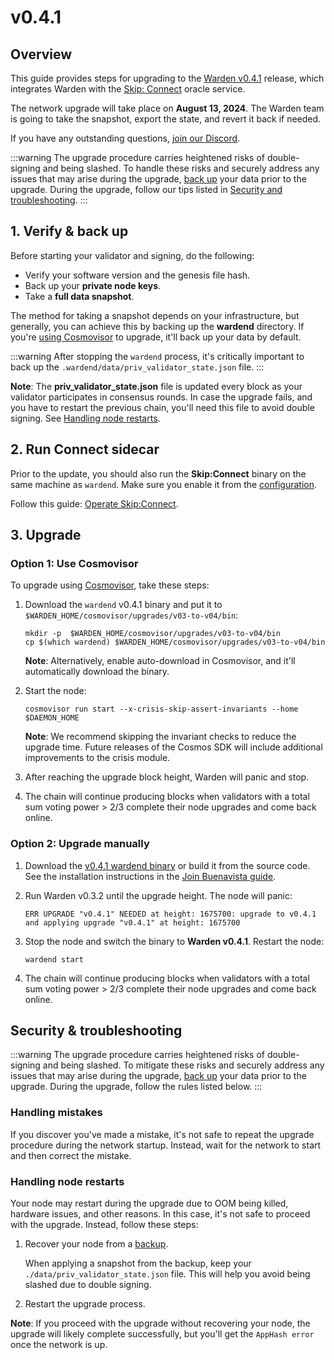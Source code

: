 ﻿---
sidebar_position: 1
---

# v0.4.1

## Overview

This guide provides steps for upgrading to the [Warden v0.4.1](https://github.com/warden-protocol/wardenprotocol/releases/tag/v0.4.1) release, which integrates Warden with the [Skip: Connect](https://docs.skip.build/connect/introduction) oracle service.

The network upgrade will take place on **August 13, 2024**. The Warden team is going to take the snapshot, export the state, and revert it back if needed.

If you have any outstanding questions, [join our Discord](https://discord.com/invite/wardenprotocol).

:::warning
The upgrade procedure carries heightened risks of double-signing and being slashed. To handle these risks and securely address any issues that may arise during the upgrade, [back up](#1-verify--back-up) your data prior to the upgrade. During the upgrade, follow our tips listed in [Security and troubleshooting](#security--troubleshooting).
:::

## 1. Verify & back up

Before starting your validator and signing, do the following:

- Verify your software version and the genesis file hash.
- Back up your **private node keys**.
- Take a **full data snapshot**.

The method for taking a snapshot depends on your infrastructure, but generally, you can achieve this by backing up the **wardend** directory. If you're [using Cosmovisor](#option-1-use-cosmovisor) to upgrade, it'll back up your data by default.

:::warning
After stopping the `wardend` process, it's critically important to back up the `.wardend/data/priv_validator_state.json` file.
:::

**Note**: The **priv_validator_state.json** file is updated every block as your validator participates in consensus rounds. In case the upgrade fails, and you have to restart the previous chain, you'll need this file to avoid double signing. See [Handling node restarts](#handling-node-restarts).

## 2. Run Connect sidecar

Prior to the update, you should also run the **Skip:Connect** binary on the same machine as `wardend`. Make sure you enable it from the [configuration](/operate-a-node/operate-skip-connect#3-configure-wardend).

Follow this guide: [Operate Skip:Connect](/operate-a-node/operate-skip-connect).

## 3. Upgrade

### Option 1: Use Cosmovisor

To upgrade using [Cosmovisor](https://pkg.go.dev/cosmossdk.io/tools/cosmovisor), take these steps:

1. Download the `wardend` v0.4.1 binary and put it to `$WARDEN_HOME/cosmovisor/upgrades/v03-to-v04/bin`:

   ```shell
   mkdir -p  $WARDEN_HOME/cosmovisor/upgrades/v03-to-v04/bin
   cp $(which wardend) $WARDEN_HOME/cosmovisor/upgrades/v03-to-v04/bin
   ```

   **Note**: Alternatively, enable auto-download in Cosmovisor, and it'll automatically download the binary.

2. Start the node:

   ```shell
   cosmovisor run start --x-crisis-skip-assert-invariants --home $DAEMON_HOME
   ```

   **Note**: We recommend skipping the invariant checks to reduce the upgrade time. Future releases of the Cosmos SDK will include additional improvements to the crisis module.

3. After reaching the upgrade block height, Warden will panic and stop.

4. The chain will continue producing blocks when validators with a total sum voting power > 2/3 complete their node upgrades and come back online.

### Option 2: Upgrade manually

1. Download the [v0.4.1 wardend binary](https://github.com/warden-protocol/wardenprotocol/releases/tag/v0.4.1) or build it from the source code. See the installation instructions in the [Join Buenavista guide](/operate-a-node/buenavista-testnet/join-buenavista#1-install).

2. Run Warden v0.3.2 until the upgrade height. The node will panic:

   ```shell
   ERR UPGRADE "v0.4.1" NEEDED at height: 1675700: upgrade to v0.4.1 and applying upgrade "v0.4.1" at height: 1675700 
   ```

3. Stop the node and switch the binary to **Warden v0.4.1**. Restart the node:

   ```shell
   wardend start
   ```

4. The chain will continue producing blocks when validators with a total sum voting power > 2/3 complete their node upgrades and come back online.

## Security & troubleshooting

:::warning
The upgrade procedure carries heightened risks of double-signing and being slashed. To mitigate these risks and securely address any issues that may arise during the upgrade, [back up](#1-verify--back-up) your data prior to the upgrade. During the upgrade, follow the rules listed below.
:::

### Handling mistakes

If you discover you've made a mistake, it's not safe to repeat the upgrade procedure during the network startup. Instead, wait for the network to start and then correct the mistake.

### Handling node restarts

Your node may restart during the upgrade due to OOM being killed, hardware issues, and other reasons. In this case, it's not safe to proceed with the upgrade. Instead, follow these steps:

1. Recover your node from a [backup](#1-verify--back-up).

   When applying a snapshot from the backup, keep your `./data/priv_validator_state.json` file. This will help you avoid being slashed due to double signing.

2. Restart the upgrade process.

**Note**: If you proceed with the upgrade without recovering your node, the upgrade will likely complete successfully, but you'll get the `AppHash error` once the network is up.
